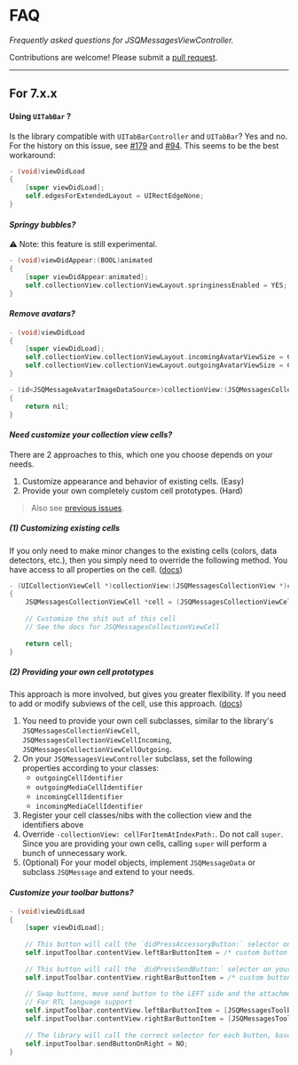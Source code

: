 # FAQ

*Frequently asked questions for JSQMessagesViewController.* 

Contributions are welcome! Please submit a [pull request](https://github.com/jessesquires/JSQMessagesViewController/compare).

------------------------------------

## For 7.x.x

#### Using `UITabBar` ?

Is the library compatible with `UITabBarController` and `UITabBar`? Yes and no. For the history on this issue, see [#179](https://github.com/jessesquires/JSQMessagesViewController/issues/179) and [#94](https://github.com/jessesquires/JSQMessagesViewController/issues/94). This seems to be the best workaround:

````objective-c
- (void)viewDidLoad
{
    [super viewDidLoad];
    self.edgesForExtendedLayout = UIRectEdgeNone;
}
````

#### *Springy bubbles?*

:warning: Note: this feature is still experimental.

````objective-c
- (void)viewDidAppear:(BOOL)animated
{
    [super viewDidAppear:animated];
    self.collectionView.collectionViewLayout.springinessEnabled = YES;
}
````

#### *Remove avatars?*
````objective-c
- (void)viewDidLoad
{
    [super viewDidLoad];
    self.collectionView.collectionViewLayout.incomingAvatarViewSize = CGSizeZero;
    self.collectionView.collectionViewLayout.outgoingAvatarViewSize = CGSizeZero;
}

- (id<JSQMessageAvatarImageDataSource>)collectionView:(JSQMessagesCollectionView *)collectionView avatarImageDataForItemAtIndexPath:(NSIndexPath *)indexPath
{
    return nil;
}
````

#### *Need customize your collection view cells?*

There are 2 approaches to this, which one you choose depends on your needs.

1. Customize appearance and behavior of existing cells. (Easy)
2. Provide your own completely custom cell prototypes. (Hard)

> Also see [previous issues](https://github.com/jessesquires/JSQMessagesViewController/issues?utf8=✓&q=%5BCustomize+cells%5D+in%3Atitle+).

##### (1) Customizing existing cells

If you only need to make minor changes to the existing cells (colors, data detectors, etc.), then you simply need to override the following method. You have access to all properties on the cell. ([docs](http://cocoadocs.org/docsets/JSQMessagesViewController/7.2.0/Classes/JSQMessagesCollectionViewCell.html))

````objective-c
- (UICollectionViewCell *)collectionView:(JSQMessagesCollectionView *)collectionView cellForItemAtIndexPath:(NSIndexPath *)indexPath
{
    JSQMessagesCollectionViewCell *cell = (JSQMessagesCollectionViewCell *)[super collectionView:collectionView cellForItemAtIndexPath:indexPath];
    
    // Customize the shit out of this cell
    // See the docs for JSQMessagesCollectionViewCell
    
    return cell;
}
````

##### (2) Providing your own cell prototypes

This approach is more involved, but gives you greater flexibility. If you need to add or modify subviews of the cell, use this approach. ([docs](http://cocoadocs.org/docsets/JSQMessagesViewController/7.2.0/Classes/JSQMessagesViewController.html))

1. You need to provide your own cell subclasses, similar to the library's `JSQMessagesCollectionViewCell`, `JSQMessagesCollectionViewCellIncoming`, `JSQMessagesCollectionViewCellOutgoing`.
2. On your `JSQMessagesViewController` subclass, set the following properties according to your classes:
    - `outgoingCellIdentifier`
    - `outgoingMediaCellIdentifier`
    - `incomingCellIdentifier`
    - `incomingMediaCellIdentifier`
3. Register your cell classes/nibs with the collection view and the identifiers above
4. Override `-collectionView: cellForItemAtIndexPath:`. Do not call `super`. Since you are providing your own cells, calling `super` will perform a bunch of unnecessary work.
5. (Optional) For your model objects, implement `JSQMessageData` or subclass `JSQMessage` and extend to your needs.

#### *Customize your toolbar buttons?*
````objective-c
- (void)viewDidLoad
{
    [super viewDidLoad];
    
    // This button will call the `didPressAccessoryButton:` selector on your JSQMessagesViewController subclass
    self.inputToolbar.contentView.leftBarButtonItem = /* custom button or nil to remove */
    
    // This button will call the `didPressSendButton:` selector on your JSQMessagesViewController subclass
    self.inputToolbar.contentView.rightBarButtonItem = /* custom button or nil to remove */
    
    // Swap buttons, move send button to the LEFT side and the attachment button to the RIGHT
    // For RTL language support
    self.inputToolbar.contentView.leftBarButtonItem = [JSQMessagesToolbarButtonFactory defaultSendButtonItem];
    self.inputToolbar.contentView.rightBarButtonItem = [JSQMessagesToolbarButtonFactory defaultAccessoryButtonItem];
    
    // The library will call the correct selector for each button, based on this value
    self.inputToolbar.sendButtonOnRight = NO;
}
````

